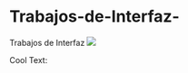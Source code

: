 # Trabajos-de-Interfaz-
Trabajos de Interfaz 
![](https://thumbs.gfycat.com/BleakPlayfulAlabamamapturtle-size_restricted.gif)

<a href="http://cooltext.com" target="_top"><img src="https://cooltext.com/images/ct_pixel.gif" width="80" height="15" alt="Cool Text: Logo and Graphics Generator" border="0" /></a>
